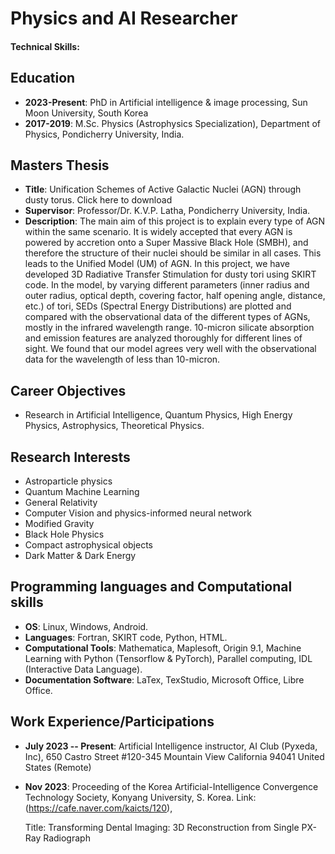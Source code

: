 # Physics and AI Researcher

#### Technical Skills: 

## Education

- **2023-Present**: PhD in Artificial intelligence & image processing, Sun Moon University, South Korea
- **2017-2019**: M.Sc. Physics (Astrophysics Specialization), Department of Physics, Pondicherry University, India.


## Masters Thesis

- **Title**: Unification Schemes of Active Galactic Nuclei (AGN) through dusty torus. Click here to download
- **Supervisor**: Professor/Dr. K.V.P. Latha, Pondicherry University, India.
- **Description**: The main aim of this project is to explain every type of AGN within the same scenario. It is widely accepted that every AGN is powered by accretion onto a Super Massive Black Hole (SMBH), and therefore the structure of their nuclei should be similar in all cases. This leads to the Unified Model (UM) of AGN. In this project, we have developed 3D Radiative Transfer Stimulation for dusty tori using SKIRT code. In the model, by varying different parameters (inner radius and outer radius, optical depth, covering factor, half opening angle, distance, etc.) of tori, SEDs (Spectral Energy Distributions) are plotted and compared with the observational data of the different types of AGNs, mostly in the infrared wavelength range. 10-micron silicate absorption and emission features are analyzed thoroughly for different lines of sight. We found that our model agrees very well with the observational data for the wavelength of less than 10-micron.

## Career Objectives

- Research in Artificial Intelligence, Quantum Physics, High Energy Physics, Astrophysics, Theoretical Physics.

## Research Interests

- Astroparticle physics
- Quantum Machine Learning
- General Relativity
- Computer Vision and physics-informed neural network
- Modified Gravity
- Black Hole Physics
- Compact astrophysical objects
- Dark Matter & Dark Energy

## Programming languages and Computational  skills

- **OS**: Linux, Windows, Android.
- **Languages**: Fortran, SKIRT code, Python, HTML.
- **Computational Tools**: Mathematica, Maplesoft, Origin 9.1, Machine Learning with Python (Tensorflow & PyTorch), Parallel computing, IDL (Interactive Data Language).
- **Documentation Software**: LaTex, TexStudio, Microsoft Office, Libre Office.

## Work Experience/Participations

- **July 2023 -- Present**: Artificial Intelligence instructor, AI Club (Pyxeda, Inc), 650 Castro Street #120-345 Mountain View California 94041 United States (Remote)
- **Nov 2023**: Proceeding of the Korea Artificial-Intelligence Convergence Technology Society, Konyang University, S. Korea.
   Link: (https://cafe.naver.com/kaicts/120),
  
   Title: Transforming Dental Imaging: 3D Reconstruction from Single PX- Ray Radiograph


